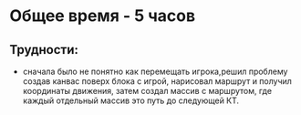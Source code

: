 # Общее время - 5 часов
## Трудности:

- сначала было не понятно как перемещать игрока,решил проблему создав канвас поверх блока с игрой, нарисовал маршрут и получил координаты движения, затем создал массив с маршрутом, где каждый отдельный массив это путь до следующей КТ.
